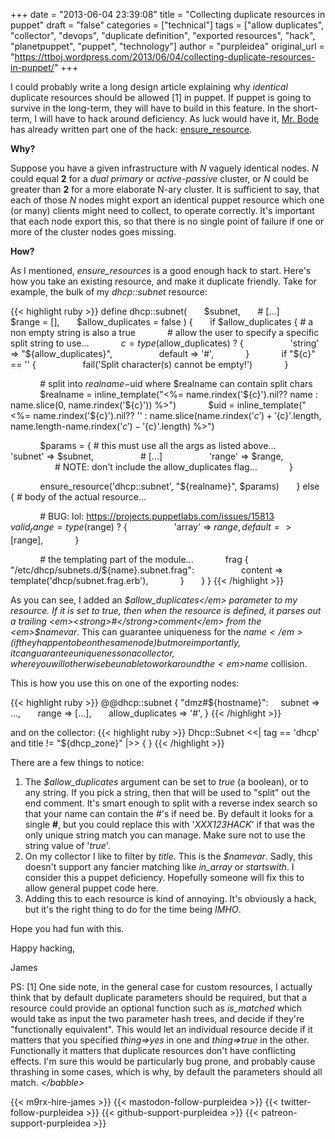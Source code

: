 +++
date = "2013-06-04 23:39:08"
title = "Collecting duplicate resources in puppet"
draft = "false"
categories = ["technical"]
tags = ["allow duplicates", "collector", "devops", "duplicate definition", "exported resources", "hack", "planetpuppet", "puppet", "technology"]
author = "purpleidea"
original_url = "https://ttboj.wordpress.com/2013/06/04/collecting-duplicate-resources-in-puppet/"
+++

I could probably write a long design article explaining why <em>identical</em> duplicate resources should be allowed [1] in puppet. If puppet is going to survive in the long-term, they will have to build in this feature. In the short-term, I will have to hack around deficiency. As luck would have it, <a href="https://twitter.com/bodepd">Mr. Bode</a> has already written part one of the hack: <a href="https://github.com/puppetlabs/puppetlabs-stdlib#ensure_resource">ensure_resource</a>.

<strong>Why?</strong>

Suppose you have a given infrastructure with <em>N</em> vaguely identical nodes. <em>N</em> could equal <strong>2</strong> for a <em>dual primary</em> or <em>active-passive</em> cluster, or <em>N</em> could be greater than <strong>2</strong> for a more elaborate N-ary cluster. It is sufficient to say, that each of those <em>N</em> nodes might export an identical puppet resource which one (or many) clients might need to collect, to operate correctly. It's important that each node export this, so that there is no single point of failure if one or more of the cluster nodes goes missing.

<strong>How?</strong>

As I mentioned, <em>ensure_resources</em> is a good enough hack to start. Here's how you take an existing resource, and make it duplicate friendly. Take for example, the bulk of my <em>dhcp::subnet</em> resource:

{{< highlight ruby >}}
define dhcp::subnet(
      $subnet,
      # [...]
      $range = [],
      $allow_duplicates = false
) {
      if $allow_duplicates { # a non empty string is also a true
            # allow the user to specify a specific split string to use...
            $c = type($allow_duplicates) ? {
                  'string' => "${allow_duplicates}",
                  default => '#',
            }
            if "${c}" == '' {
                  fail('Split character(s) cannot be empty!')
            }

            # split into $realname-$uid where $realname can contain split chars
            $realname = inline_template("<%= name.rindex('${c}').nil?? name : name.slice(0, name.rindex('${c}')) %>")
            $uid = inline_template("<%= name.rindex('${c}').nil?? '' : name.slice(name.rindex('${c}')+'${c}'.length, name.length-name.rindex('${c}')-'${c}'.length) %>")

            $params = { # this must use all the args as listed above...
                  'subnet' => $subnet,
                  # [...]
                  'range' => $range,
                  # NOTE: don't include the allow_duplicates flag...
            }

            ensure_resource('dhcp::subnet', "${realname}", $params)
      } else { # body of the actual resource...

            # BUG: lol: https://projects.puppetlabs.com/issues/15813
            $valid_range = type($range) ? {
                  'array' => $range,
                  default => [$range],
            }

            # the templating part of the module... 
            frag { "/etc/dhcp/subnets.d/${name}.subnet.frag":
                  content => template('dhcp/subnet.frag.erb'),
            }
      }
}
{{< /highlight >}}

As you can see, I added an <em>$allow_duplicates</em> parameter to my resource. If it is set to true, then when the resource is defined, it parses out a trailing <em><strong>#</strong>comment</em> from the <em>$namevar</em>. This can guarantee uniqueness for the <em>$name</em> (if they happen to be on the same node) but more importantly, it can guarantee uniqueness on a collector, where you will otherwise be unable to workaround the <em>$name</em> collision.

This is how you use this on one of the exporting nodes:

{{< highlight ruby >}}
@@dhcp::subnet { "dmz#${hostname}":
    subnet => ...,
      range => [...],
      allow_duplicates => '#',
}
{{< /highlight >}}

and on the collector:
{{< highlight ruby >}}
Dhcp::Subnet <<| tag == 'dhcp' and title != "${dhcp_zone}" |>&gt; {
}
{{< /highlight >}}

There are a few things to notice:
<ol>
	<li>The <em>$allow_duplicates</em> argument can be set to <em>true</em> (a boolean), or to any string. If you pick a string, then that will be used to "split" out the end comment. It's smart enough to split with a reverse index search so that your name can contain the #'s if need be. By default it looks for a single <strong>#</strong>, but you could replace this with '<em>XXX123HACK</em>' if that was the only unique string match you can manage. Make sure not to use the string value of '<em>true</em>'.</li>
	<li>On my collector I like to filter by <em>title</em>. This is the <em>$namevar</em>. Sadly, this doesn't support any fancier matching like <em>in_array</em> or <em>startswith</em>. I consider this a puppet deficiency. Hopefully someone will fix this to allow general puppet code here.</li>
	<li>Adding this to each resource is kind of annoying. It's obviously a hack, but it's the right thing to do for the time being <em>IMHO</em>.</li>
</ol>
Hope you had fun with this.

Happy hacking,

James

PS: [1] One side note, in the general case for custom resources, I actually think that by default duplicate parameters should be required, but that a resource could provide an optional function such as <em>is_matched</em> which would take as input the two parameter hash trees, and decide if they're "functionally equivalent". This would let an individual resource decide if it matters that you specified <em>thing=&gt;yes</em> in one and <em>thing=&gt;true</em> in the other. Functionally it matters that duplicate resources don't have conflicting effects. I'm sure this would be particularly bug prone, and probably cause thrashing in some cases, which is why, by default the parameters should all match. <em>&lt;/babble&gt;</em>

{{< m9rx-hire-james >}}
{{< mastodon-follow-purpleidea >}}
{{< twitter-follow-purpleidea >}}
{{< github-support-purpleidea >}}
{{< patreon-support-purpleidea >}}
